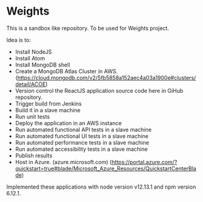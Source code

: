 # Weights
This is a sandbox like repository. To be used for Weights project. 

Idea is to:
  - Install NodeJS
  - Install Atom
  - Install MongoDB shell
  - Create a MongoDB Atlas Cluster in AWS. (https://cloud.mongodb.com/v2/5fb5858a152aec4a03a1900e#clusters/detail/ACOE)
  - Version control the ReactJS application source code here in GiHub repository.
  - Trigger build from Jenkins
  - Build it in a slave machine
  - Run unit tests
  - Deploy the application in an AWS instance
  - Run automated functional API tests in a slave machine
  - Run automated functional UI tests in a slave machine
  - Run automated performance tests in a slave machine
  - Run automated accessibility tests in a slave machine
  - Publish results
  - Host in Azure. (azure.microsoft.com) (https://portal.azure.com/?quickstart=true#blade/Microsoft_Azure_Resources/QuickstartCenterBlade)

Implemented these applications with node version v12.13.1 and npm version 6.12.1.

